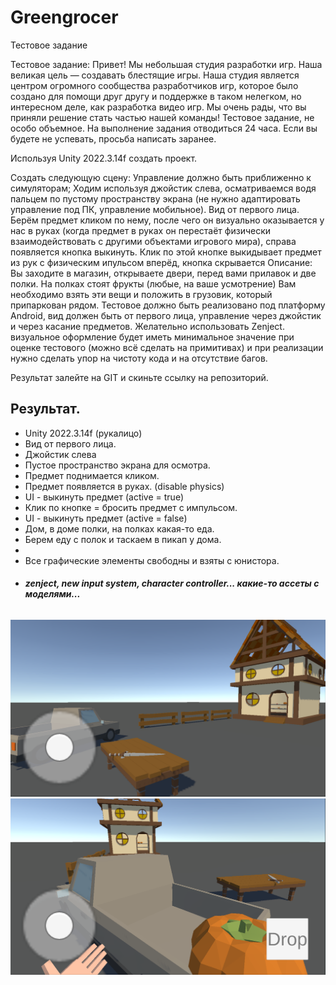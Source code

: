 # Greengrocer
 Тестовое задание

Тестовое задание:
Привет!	Мы  небольшая студия разработки игр. Наша великая цель — создавать блестящие игры.
Наша студия является центром огромного сообщества разработчиков игр, которое было создано для помощи друг другу и поддержке в таком нелегком, но интересном деле, как разработка видео игр.
Мы очень рады, что вы приняли решение стать частью нашей команды!
Тестовое задание, не особо объемное. На выполнение задания отводиться 24 часа. Если вы будете не успевать, просьба написать заранее.

Используя Unity 2022.3.14f создать проект.

Создать следующую сцену:
Управление должно быть приближенно к симуляторам; Ходим используя джойстик слева, осматриваемся водя пальцем по пустому пространству экрана (не нужно адаптировать управление под ПК, управление мобильное). Вид от первого лица. Берём предмет кликом по нему, после чего он визуально оказывается у нас в руках (когда предмет в руках он перестаёт физически взаимодействовать с другими объектами игрового мира), справа появляется кнопка выкинуть. Клик по этой кнопке выкидывает предмет из рук с физическим ипульсом вперёд, кнопка скрывается
Описание: Вы заходите в магазин, открываете двери, перед вами прилавок и две полки. На полках стоят фрукты (любые, на ваше усмотрение) Вам необходимо взять эти вещи и положить в грузовик, который припаркован рядом.
Тестовое должно быть реализовано под платформу Android, вид должен быть от первого лица, управление через джойстик и через касание предметов. Желательно использовать Zenject.
визуальное оформление будет иметь минимальное значение при оценке тестового (можно всё сделать на примитивах) и при реализации нужно сделать упор на чистоту кода и на отсутствие багов.

Результат залейте на GIT и скиньте ссылку на репозиторий.


## Результат.
+ Unity 2022.3.14f (рукалицо)
+ Вид от первого лица.
+ Джойстик слева
+ Пустое пространство экрана для осмотра.
+ Предмет поднимается кликом.
+ Предмет появляется в руках. (disable physics)
+ UI - выкинуть предмет (active = true)
+ Клик по кнопке = бросить предмет с импульсом.
+ UI - выкинуть предмет (active = false)
+ Дом, в доме полки, на полках какая-то еда.
+ Берем еду с полок и таскаем в пикап у дома.
+ 
+ Все графические элементы свободны и  взяты с юнистора.

- <h6><b>zenject, new input system, character controller... какие-то ассеты с моделями...</b>


![s1.PNG](screenshots/s1.PNG)
![s2.PNG](screenshots/s2.PNG)